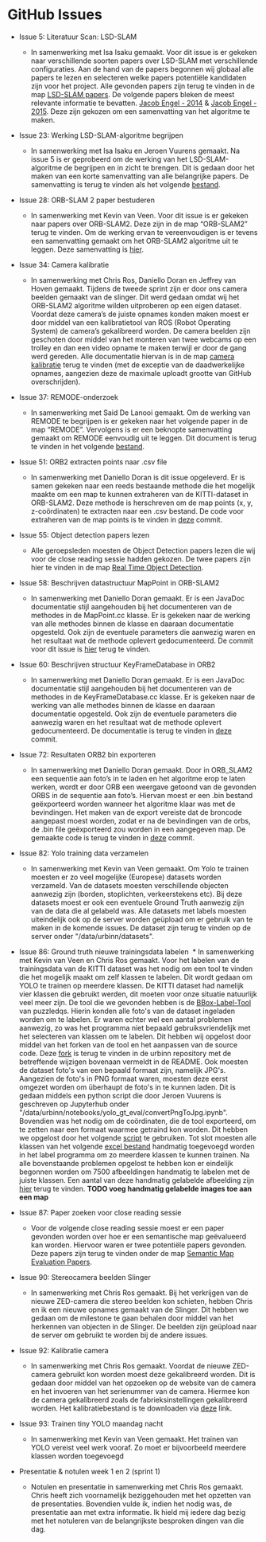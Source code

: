 # GitHub Issues

* Issue 5: Literatuur Scan: LSD-SLAM
  * In samenwerking met Isa Isaku gemaakt. Voor dit issue is er gekeken naar verschillende soorten papers over LSD-SLAM met verschillende configuraties. Aan de hand van de papers begonnen wij globaal alle papers te lezen en selecteren welke papers potentiële kandidaten zijn voor het project. Alle gevonden papers zijn terug te vinden in de map [LSD-SLAM papers](https://github.com/NektariosEvangelou/KB-74-Urbinn-Portfolio/tree/master/Documentatie:Papers/LSD-SLAM%20Papers). De volgende papers bleken de meest relevante informatie te bevatten. [Jacob Engel - 2014](https://github.com/NektariosEvangelou/KB-74-Urbinn-Portfolio/blob/master/Documentatie:Papers/LSD-SLAM%20Papers/engel%202014%20lsd-slam%20large%20scale%20direct%20monocular%20slam.pdf) & [Jacob Engel - 2015](https://github.com/NektariosEvangelou/KB-74-Urbinn-Portfolio/blob/master/Documentatie:Papers/LSD-SLAM%20Papers/engel%202015%20Large-Scale%20Direct%20SLAM%20with%20Stereo%20Cameras.pdf). Deze zijn gekozen om een samenvatting van het algoritme te maken. 

* Issue 23: Werking LSD-SLAM-algoritme begrijpen
  * In samenwerking met Isa Isaku en Jeroen Vuurens gemaakt. Na issue 5 is er geprobeerd om de werking van het LSD-SLAM-algoritme de begrijpen en in zicht te brengen. Dit is gedaan door het maken van een korte samenvatting van alle belangrijke papers. De samenvatting is terug te vinden als het volgende [bestand](https://github.com/NektariosEvangelou/KB-74-Urbinn-Portfolio/blob/master/Issues/Issue%204%20-%20LSD-SLAM.pdf).

* Issue 28: ORB-SLAM 2 paper bestuderen
  *	In samenwerking met Kevin van Veen. Voor dit issue is er gekeken naar papers over ORB-SLAM2. Deze zijn in de map “ORB-SLAM2” terug te vinden. Om de werking ervan te vereenvoudigen is er tevens een samenvatting gemaakt om het ORB-SLAM2 algoritme uit te leggen. Deze samenvatting is [hier](https://github.com/NektariosEvangelou/KB-74-Urbinn-Portfolio/blob/master/Issues/Issue%2028%20-%20ORB-SLAM2.pdf).

* Issue 34: Camera kalibratie
  * In samenwerking met Chris Ros, Daniello Doran en Jeffrey van Hoven gemaakt. Tijdens de tweede sprint zijn er door ons camera beelden gemaakt van de slinger. Dit werd gedaan omdat wij het ORB-SLAM2 algoritme wilden uitproberen op een eigen dataset. Voordat deze camera’s de juiste opnames konden maken moest er door middel van een kalibratietool van ROS (Robot Operating System) de camera’s gekalibreerd worden. De camera beelden zijn geschoten door middel van het monteren van twee webcams op een trolley en dan een video opname te maken terwijl er door de gang werd gereden. Alle documentatie hiervan is in de map [camera kalibratie](https://github.com/NektariosEvangelou/KB-74-Urbinn-Portfolio/tree/master/Camera%20Kalibratie) terug te vinden (met de exceptie van de daadwerkelijke opnames, aangezien deze de maximale uploadt grootte van GitHub overschrijden).
  
* Issue 37: REMODE-onderzoek
  * In samenwerking met Said De Lanooi gemaakt. Om de werking van REMODE te begrijpen is er gekeken naar het volgende paper in de map “REMODE”. Vervolgens is er een beknopte samenvatting gemaakt om REMODE eenvoudig uit te leggen. Dit document is terug te vinden in het volgende [bestand](https://github.com/NektariosEvangelou/KB-74-Urbinn-Portfolio/blob/master/Issues/Issue%2037%20-%20REMODE%20(REgularized%20MOnocular%20Depth%20Estimation)%20Onderzoek.pdf).

* Issue 51: ORB2 extracten points naar .csv file 
  *	In samenwerking met Daniello Doran is dit issue opgeleverd. Er is samen gekeken naar een reeds bestaande methode die het mogelijk maakte om een map te kunnen extraheren van de KITTI-dataset in ORB-SLAM2. Deze methode is herschreven om de map points (x, y, z-coördinaten) te extracten naar een .csv bestand. De code voor extraheren van de map points is te vinden in [deze](https://github.com/urbinn/orb2/commit/f8dd886e4611bca74365a746bf530b5b61fef7a5) commit.

* Issue 55: Object detection papers lezen
  * Alle geroepsleden moesten de Object Detection papers lezen die wij voor de close reading sessie hadden gekozen. De twee papers zijn hier te vinden in de map [Real Time Object Detection](https://github.com/NektariosEvangelou/KB-74-Urbinn-Portfolio/tree/master/Documentatie:Papers/Real%20Time%20Object%20Detection).

* Issue 58: Beschrijven datastructuur MapPoint in ORB-SLAM2
  * In samenwerking met Daniello Doran gemaakt. Er is een JavaDoc documentatie stijl aangehouden bij het documenteren van de methodes in de MapPoint.cc klasse. Er is gekeken naar de werking van alle methodes binnen de klasse en daaraan documentatie opgesteld. Ook zijn de eventuele parameters die aanwezig waren en het resultaat wat de methode oplevert gedocumenteerd. De commit voor dit issue is [hier](https://github.com/urbinn/orb2/commit/e33bd1594242c5b84aafdd07ab8dff14047c9a86) terug te vinden.

* Issue 60: Beschrijven structuur KeyFrameDatabase in ORB2
  * In samenwerking met Daniello Doran gemaakt. Er is een JavaDoc documentatie stijl aangehouden bij het documenteren van de methodes in de KeyFrameDatabase.cc klasse. Er is gekeken naar de werking van alle methodes binnen de klasse en daaraan documentatie opgesteld. Ook zijn de eventuele parameters die aanwezig waren en het resultaat wat de methode oplevert gedocumenteerd. De documentatie is terug te vinden in [deze](https://github.com/urbinn/orb2/commit/1d5c19b886e02578a431508bff8ca016b49a15f7) commit.

* Issue 72: Resultaten ORB2 bin exporteren
  * In samenwerking met Daniello Doran gemaakt. Door in ORB_SLAM2 een sequentie aan foto’s in te laden en het algoritme erop te laten werken, wordt er door ORB een weergave getoond van de gevonden ORBS in de sequentie aan foto’s. Hiervan moest er een .bin bestand geëxporteerd worden wanneer het algoritme klaar was met de bevindingen. Het maken van de export vereiste dat de broncode aangepast moest worden, zodat er na de bevindingen van de orbs, de .bin file geëxporteerd zou worden in een aangegeven map. De gemaakte code is terug te vinden in [deze](https://github.com/urbinn/orb2/commit/48eddc4ac138f6492faee733946ab7e1768cda9f) commit.

* Issue 82: Yolo training data verzamelen
  * In samenwerking met Kevin van Veen gemaakt. Om Yolo te trainen moesten er zo veel mogelijke (Europese) datasets worden verzameld. Van de datasets moesten verschillende objecten aanwezig zijn (borden, stoplichten, verkeerstekens etc). Bij deze datasets moest er ook een eventuele Ground Truth aanwezig zijn van de data die al gelabeld was. Alle datasets met labels moesten uiteindelijk ook op de server worden geüpload om er gebruik van te maken in de komende issues. De dataset zijn terug te vinden op de server onder "/data/urbinn/datasets".
  
* Issue 86: Ground truth nieuwe trainingsdata labelen
  * In samenwerking met Kevin van Veen en Chris Ros gemaakt. Voor het labelen van de trainingsdata van de KITTI dataset was het nodig om een tool te vinden die het mogelijk maakt om zelf klassen te labelen. Dit wordt gedaan om YOLO te trainen op meerdere klassen. De KITTI dataset had namelijk vier klassen die gebruikt werden, dit moeten voor onze situatie natuurlijk veel meer zijn. De tool die we gevonden hebben is de [BBox-Label-Tool](https://github.com/puzzledqs/BBox-Label-Tool) van puzzledqs. Hierin konden alle foto's van de dataset ingeladen worden om te labelen. Er waren echter wel een aantal problemen aanwezig, zo was het programma niet bepaald gebruiksvriendelijk met het selecteren van klassen om te labelen. Dit hebben wij opgelost door middel van het forken van de tool en het aanpassen van de source code. Deze [fork](https://github.com/urbinn/BBox-Label-Tool) is terug te vinden in de urbinn repository met de betreffende wijzigen bovenaan vermeldt in de README. Ook moesten de dataset foto's van een bepaald formaat zijn, namelijk JPG's. Aangezien de foto's in PNG formaat waren, moesten deze eerst omgezet worden om überhaupt de foto's in te kunnen laden. Dit is gedaan middels een python script die door Jeroen Vuurens is geschreven op Jupyterhub onder "/data/urbinn/notebooks/yolo_gt_eval/convertPngToJpg.ipynb". Bovendien was het nodig om de coördinaten, die de tool exporteerd, om te zetten naar een formaat waarmee getraind kon worden. Dit hebben we opgelost door het volgende [script](https://github.com/Guanghan/darknet/blob/master/scripts/convert.py) te gebruiken. Tot slot moesten alle klassen van het volgende [excel bestand](https://docs.google.com/spreadsheets/d/1B9jabEJgo_CQKnJTPorHLHq5gcTB_onDxKndBN_Dj7I/edit#gid=0) handmatig toegevoegd worden in het label programma om zo meerdere klassen te kunnen trainen. Na alle bovenstaande problemen opgelost te hebben kon er eindelijk begonnen worden om 7500 afbeeldingen handmatig te labelen met de juiste klassen. Een aantal van deze handmatig gelabelde afbeelding zijn [hier]() terug te vinden. **TODO voeg handmatig gelabelde images toe aan een map**

* Issue 87: Paper zoeken voor close reading sessie
  * Voor de volgende close reading sessie moest er een paper gevonden worden over hoe er een semantische map geëvalueerd kan worden. Hiervoor waren er twee potentiële papers gevonden. Deze papers zijn terug te vinden onder de map [Semantic Map Evaluation Papers](https://github.com/NektariosEvangelou/KB-74-Urbinn-Portfolio/tree/master/Documentatie:Papers/Semantic%20Map%20Evaluation%20Papers).

* Issue 90: Stereocamera beelden Slinger
  * In samenwerking met Chris Ros gemaakt. Bij het verkrijgen van de nieuwe ZED-camera die stereo beelden kon schieten, hebben Chris en ik een nieuwe opnames gemaakt van de Slinger. Dit hebben we gedaan om de milestone te gaan behalen door middel van het herkennen van objecten in de Slinger. De beelden zijn geüpload naar de server om gebruikt te worden bij de andere issues.

* Issue 92: Kalibratie camera
  * In samenwerking met Chris Ros gemaakt. Voordat de nieuwe ZED-camera gebruikt kon worden moest deze gekalibreerd worden. Dit is gedaan door middel van het opzoeken op de website van de camera en het invoeren van het serienummer van de camera. Hiermee kon de camera gekalibreerd zoals de fabrieksinstellingen gekalibreerd worden. Het kalibratiebestand is te downloaden via [deze](https://www.stereolabs.com/developers/calib/?SN=000015040) link.
  
* Issue 93: Trainen tiny YOLO maandag nacht
  * In samenwerking met Kevin van Veen gemaakt. Het trainen van YOLO vereist veel werk vooraf. Zo moet er bijvoorbeeld meerdere klassen worden toegevoegd 

* Presentatie & notulen week 1 en 2 (sprint 1)
  * Notulen en presentatie in samenwerking met Chris Ros gemaakt. Chris heeft zich voornamelijk beziggehouden met het opzetten van de presentaties. Bovendien vulde ik, indien het nodig was, de presentatie aan met extra informatie. Ik hield mij iedere dag bezig met het notuleren van de belangrijkste besproken dingen van die dag. 

